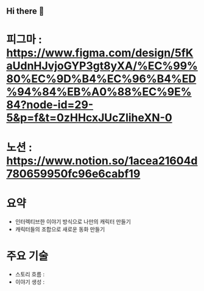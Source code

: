 ## Hi there 👋

# 피그마 : https://www.figma.com/design/5fKaUdnHJvjoGYP3gt8yXA/%EC%99%80%EC%9D%B4%EC%96%B4%ED%94%84%EB%A0%88%EC%9E%84?node-id=29-5&p=f&t=0zHHcxJUcZliheXN-0
# 노션 : https://www.notion.so/1acea21604d780659950fc96e6cabf19

# 요약 
* 인터렉티브한 이야기 방식으로 나만의 캐릭터 만들기
* 캐릭터들의 조합으로 새로운 동화 만들기

# 주요 기술
* 스토리 흐름 :
* 이야기 생성 : 
